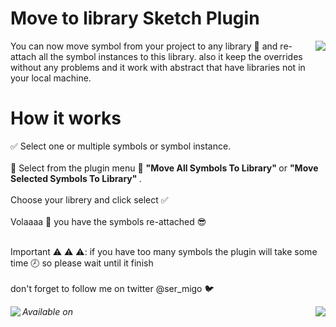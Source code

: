 # Move to library Sketch Plugin
<img align="right" src="https://github.com/ahmedmigo/Move-to-library-sketchplugin/blob/master/movetolibrary.gif?raw=true">


You can now move symbol from your project to any library 🔁 and re-attach all the symbol instances to this library. also it keep the overrides without any problems and it work with abstract that have libraries not in your local machine.


<h1> How it works </h1>
<p>
✅  Select one or multiple symbols or symbol instance. </br>
</br>
🔁 Select from the plugin menu 💎 <b> "Move All Symbols To Library" </b> or <b> "Move Selected Symbols To Library" </b>.</br>
</br>
Choose your librery and click select ✅ </br>
</br>
Volaaaa 🎉 you have the symbols re-attached 😎
</br>
</br>

Important ⚠️ ⚠️ ⚠️: if you have too many symbols the plugin will take some time 🕗 so please wait until it finish
</br>
</br>
don't forget to follow me on twitter @ser_migo 🐦
</p>


<i>
Available on
</i>
<img align="left" src="https://camo.githubusercontent.com/714a058cc16680db4895e3974a357f210a3f8da8/687474703a2f2f736b657463687061636b732d636f6d2e73332e616d617a6f6e6177732e636f6d2f6173736574732f6261646765732f736b657463687061636b732d62616467652d696e7374616c6c2e706e67">
<img align="right" src="https://raw.githubusercontent.com/ahmedmigo/Move-to-library-sketchplugin/master/icon.png">
